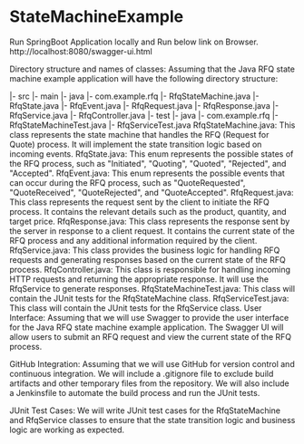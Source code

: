 # StateMachineExample
Run SpringBoot Application locally and Run below link on Browser.
http://localhost:8080/swagger-ui.html


Directory structure and names of classes:
Assuming that the Java RFQ state machine example application will have the following directory structure:


|- src
    |- main
        |- java
            |- com.example.rfq
                |- RfqStateMachine.java
                |- RfqState.java
                |- RfqEvent.java
                |- RfqRequest.java
                |- RfqResponse.java
                |- RfqService.java
                |- RfqController.java
    |- test
        |- java
            |- com.example.rfq
                |- RfqStateMachineTest.java
                |- RfqServiceTest.java
RfqStateMachine.java: 
This class represents the state machine that handles the RFQ (Request for Quote) process. It will implement the state transition logic based on incoming events.
RfqState.java:
This enum represents the possible states of the RFQ process, such as "Initiated", "Quoting", "Quoted", "Rejected", and "Accepted".
RfqEvent.java: 
This enum represents the possible events that can occur during the RFQ process, such as "QuoteRequested", "QuoteReceived", "QuoteRejected", and "QuoteAccepted".
RfqRequest.java: 
This class represents the request sent by the client to initiate the RFQ process. It contains the relevant details such as the product, quantity, and target price.
RfqResponse.java: 
This class represents the response sent by the server in response to a client request. It contains the current state of the RFQ process and any additional information required by the client.
RfqService.java: 
This class provides the business logic for handling RFQ requests and generating responses based on the current state of the RFQ process.
RfqController.java: 
This class is responsible for handling incoming HTTP requests and returning the appropriate response. It will use the RfqService to generate responses.
RfqStateMachineTest.java: 
This class will contain the JUnit tests for the RfqStateMachine class.
RfqServiceTest.java: 
This class will contain the JUnit tests for the RfqService class.
User Interface:
Assuming that we will use Swagger to provide the user interface for the Java RFQ state machine example application. The Swagger UI will allow users to submit an RFQ request and view the current state of the RFQ process.

GitHub Integration:
Assuming that we will use GitHub for version control and continuous integration. We will include a .gitignore file to exclude build artifacts and other temporary files from the repository. We will also include a Jenkinsfile to automate the build process and run the JUnit tests.

JUnit Test Cases:
We will write JUnit test cases for the RfqStateMachine and RfqService classes to ensure that the state transition logic and business logic are working as expected.
